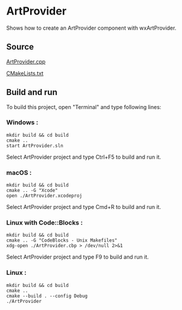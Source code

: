 # ArtProvider

Shows how to create an ArtProvider component with wxArtProvider.

## Source

[ArtProvider.cpp](ArtProvider.cpp)

[CMakeLists.txt](CMakeLists.txt)

## Build and run

To build this project, open "Terminal" and type following lines:

### Windows :

``` shell
mkdir build && cd build
cmake .. 
start ArtProvider.sln
```

Select ArtProvider project and type Ctrl+F5 to build and run it.

### macOS :

``` shell
mkdir build && cd build
cmake .. -G "Xcode"
open ./ArtProvider.xcodeproj
```

Select ArtProvider project and type Cmd+R to build and run it.

### Linux with Code::Blocks :

``` shell
mkdir build && cd build
cmake .. -G "CodeBlocks - Unix Makefiles"
xdg-open ./ArtProvider.cbp > /dev/null 2>&1
```

Select ArtProvider project and type F9 to build and run it.

### Linux :

``` shell
mkdir build && cd build
cmake .. 
cmake --build . --config Debug
./ArtProvider
```
